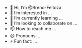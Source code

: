 - 👋 Hi, I’m @Breno-Feitoza
- 👀 I’m interested in ...
- 🌱 I’m currently learning ...
- 💞️ I’m looking to collaborate on ...
- 📫 How to reach me ...
- 😄 Pronouns: ...
- ⚡ Fun fact: ...

<!---
Breno-Feitoza/Breno-Feitoza is a ✨ special ✨ repository because its `README.md` (this file) appears on your GitHub profile.
You can click the Preview link to take a look at your changes.
--->
